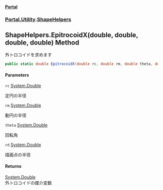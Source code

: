 #### [Portal](index.md 'index')
### [Portal.Utility](Portal.Utility.md 'Portal.Utility').[ShapeHelpers](ShapeHelpers.md 'Portal.Utility.ShapeHelpers')

## ShapeHelpers.EpitrocoidX(double, double, double, double) Method

外トロコイドを求めます

```csharp
public static double EpitrocoidX(double rc, double rm, double theta, double rd);
```
#### Parameters

<a name='Portal.Utility.ShapeHelpers.EpitrocoidX(double,double,double,double).rc'></a>

`rc` [System.Double](https://docs.microsoft.com/en-us/dotnet/api/System.Double 'System.Double')

定円の半径

<a name='Portal.Utility.ShapeHelpers.EpitrocoidX(double,double,double,double).rm'></a>

`rm` [System.Double](https://docs.microsoft.com/en-us/dotnet/api/System.Double 'System.Double')

動円の半径

<a name='Portal.Utility.ShapeHelpers.EpitrocoidX(double,double,double,double).theta'></a>

`theta` [System.Double](https://docs.microsoft.com/en-us/dotnet/api/System.Double 'System.Double')

回転角

<a name='Portal.Utility.ShapeHelpers.EpitrocoidX(double,double,double,double).rd'></a>

`rd` [System.Double](https://docs.microsoft.com/en-us/dotnet/api/System.Double 'System.Double')

描画点の半径

#### Returns
[System.Double](https://docs.microsoft.com/en-us/dotnet/api/System.Double 'System.Double')  
外トロコイドの媒介変数